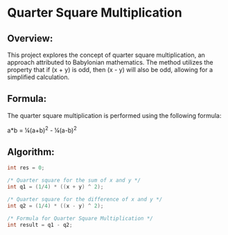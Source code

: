 # Quarter Square Multiplication

## Overview:
This project explores the concept of quarter square multiplication, an approach attributed to Babylonian mathematics. The method utilizes the property that if \(x + y\) is odd, then \(x - y\) will also be odd, allowing for a simplified calculation.

## Formula:
The quarter square multiplication is performed using the following formula:

a*b = ¼(a+b)<sup>2</sup> - ¼(a-b)<sup>2</sup> 

## Algorithm:
```c
int res = 0;

/* Quarter square for the sum of x and y */
int q1 = (1/4) * ((x + y) ^ 2);

/* Quarter square for the difference of x and y */
int q2 = (1/4) * ((x - y) ^ 2);

/* Formula for Quarter Square Multiplication */
int result = q1 - q2;
```
